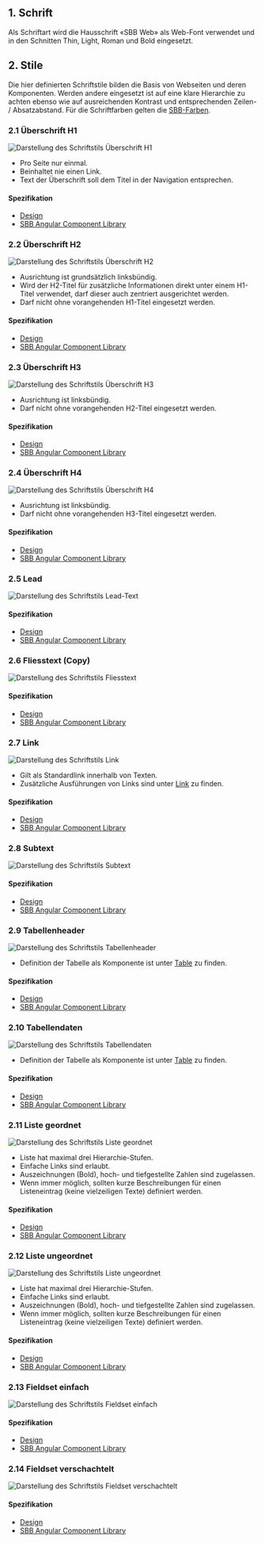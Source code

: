 ## 1. Schrift
Als Schriftart wird die Hausschrift «SBB Web» als Web-Font verwendet und in den Schnitten Thin, Light, Roman und Bold eingesetzt.

## 2. Stile
Die hier definierten Schriftstile bilden die Basis von Webseiten und deren Komponenten. Werden andere eingesetzt ist auf eine klare Hierarchie zu achten ebenso wie auf ausreichenden Kontrast und entsprechenden Zeilen- / Absatzabstand. Für die Schriftfarben gelten die [SBB-Farben](https://digital.sbb.ch/de/farben).

### 2.1 Überschrift H1
![Darstellung des Schriftstils Überschrift H1](https://raw.githubusercontent.com/sbb-design-systems/sbb-design-system/master/website/basics/typography/images/typo_h1.png 'class: image')
* Pro Seite nur einmal.
* Beinhaltet nie einen Link.
* Text der Überschrift soll dem Titel in der Navigation entsprechen.

#### Spezifikation
* [Design](https://sbb.invisionapp.com/d/main#/console/15744722/331796872/inspect)
* [SBB Angular Component Library](https://sbb-angular.app.sbb.ch/latest/typography)

### 2.2 Überschrift H2
![Darstellung des Schriftstils Überschrift H2](https://raw.githubusercontent.com/sbb-design-systems/sbb-design-system/master/website/basics/typography/images/typo_h2.png 'class: image')
* Ausrichtung ist grundsätzlich linksbündig.
* Wird der H2-Titel für zusätzliche Informationen direkt unter einem H1-Titel verwendet, darf dieser auch zentriert ausgerichtet werden.
* Darf nicht ohne vorangehenden H1-Titel eingesetzt werden.

#### Spezifikation
* [Design](https://sbb.invisionapp.com/d/main#/console/15744722/331796873/inspect)
* [SBB Angular Component Library](https://sbb-angular.app.sbb.ch/latest/typography)

### 2.3 Überschrift H3
![Darstellung des Schriftstils Überschrift H3](https://raw.githubusercontent.com/sbb-design-systems/sbb-design-system/master/website/basics/typography/images/typo_h3.png 'class: image')
* Ausrichtung ist linksbündig.
* Darf nicht ohne vorangehenden H2-Titel eingesetzt werden.

#### Spezifikation
* [Design](https://sbb.invisionapp.com/d/main#/console/15744722/331796874/inspect)
* [SBB Angular Component Library](https://sbb-angular.app.sbb.ch/latest/typography)

### 2.4 Überschrift H4
![Darstellung des Schriftstils Überschrift H4](https://raw.githubusercontent.com/sbb-design-systems/sbb-design-system/master/website/basics/typography/images/typo_h4.png 'class: image')
* Ausrichtung ist linksbündig.
* Darf nicht ohne vorangehenden H3-Titel eingesetzt werden.

#### Spezifikation
* [Design](lhttps://sbb.invisionapp.com/d/main#/console/15744722/331796875/inspect)
* [SBB Angular Component Library](https://sbb-angular.app.sbb.ch/latest/typography)

### 2.5 Lead
![Darstellung des Schriftstils Lead-Text](https://raw.githubusercontent.com/sbb-design-systems/sbb-design-system/master/website/basics/typography/images/typo_lead.png 'class: image')

#### Spezifikation
* [Design](https://sbb.invisionapp.com/d/main#/console/15744722/331796876/inspect)
* [SBB Angular Component Library](https://sbb-angular.app.sbb.ch/latest/typography)


### 2.6 Fliesstext (Copy)
![Darstellung des Schriftstils Fliesstext](https://raw.githubusercontent.com/sbb-design-systems/sbb-design-system/master/website/basics/typography/images/typo_copy.png 'class: image')

#### Spezifikation
* [Design](https://sbb.invisionapp.com/d/main#/console/15744722/331796877/inspect)
* [SBB Angular Component Library](https://sbb-angular.app.sbb.ch/latest/typography)

### 2.7 Link
![Darstellung des Schriftstils Link](https://raw.githubusercontent.com/sbb-design-systems/sbb-design-system/master/website/basics/typography/images/typo_link.png 'class: image')
* Gilt als Standardlink innerhalb von Texten.
* Zusätzliche Ausführungen von Links sind unter [Link](https://digital.sbb.ch/de/website/components/link) zu finden.

#### Spezifikation
* [Design](https://sbb.invisionapp.com/d/main#/console/15744722/331796878/inspect)
* [SBB Angular Component Library](https://sbb-angular.app.sbb.ch/latest/typography)

### 2.8 Subtext
![Darstellung des Schriftstils Subtext](https://raw.githubusercontent.com/sbb-design-systems/sbb-design-system/master/website/basics/typography/images/typo_subtext.png 'class: image')

#### Spezifikation
* [Design](https://sbb.invisionapp.com/d/main#/console/15744722/331796879/inspect)
* [SBB Angular Component Library](https://sbb-angular.app.sbb.ch/latest/typography)

### 2.9 Tabellenheader
![Darstellung des Schriftstils Tabellenheader](https://raw.githubusercontent.com/sbb-design-systems/sbb-design-system/master/website/basics/typography/images/typo_table_header.png 'class: image')
* Definition der Tabelle als Komponente ist unter [Table](https://digital.sbb.ch/de/website/components/table) zu finden.

#### Spezifikation
* [Design](https://sbb.invisionapp.com/d/main#/console/15744722/331796882/inspect)
* [SBB Angular Component Library](https://sbb-angular.app.sbb.ch/latest/typography)

### 2.10 Tabellendaten
![Darstellung des Schriftstils Tabellendaten](https://raw.githubusercontent.com/sbb-design-systems/sbb-design-system/master/website/basics/typography/images/typo_table_data.png 'class: image')
* Definition der Tabelle als Komponente ist unter [Table](https://digital.sbb.ch/de/website/components/table) zu finden.

#### Spezifikation
* [Design](https://sbb.invisionapp.com/d/main#/console/15744722/331796883/inspect)
* [SBB Angular Component Library](https://sbb-angular.app.sbb.ch/latest/typography)

### 2.11 Liste geordnet
![Darstellung des Schriftstils Liste geordnet](https://raw.githubusercontent.com/sbb-design-systems/sbb-design-system/master/website/basics/typography/images/typo_list_ordered.png 'class: image')
* Liste hat maximal drei Hierarchie-Stufen.
* Einfache Links sind erlaubt.
* Auszeichnungen (Bold), hoch- und tiefgestellte Zahlen sind zugelassen.
* Wenn immer möglich, sollten kurze Beschreibungen für einen Listeneintrag (keine vielzeiligen Texte) definiert werden.

#### Spezifikation
* [Design](https://sbb.invisionapp.com/d/main#/console/15744722/331796880/inspect)
* [SBB Angular Component Library](https://sbb-angular.app.sbb.ch/latest/typography)

### 2.12 Liste ungeordnet
![Darstellung des Schriftstils Liste ungeordnet](https://raw.githubusercontent.com/sbb-design-systems/sbb-design-system/master/website/basics/typography/images/typo_list_unordered.png 'class: image')
* Liste hat maximal drei Hierarchie-Stufen.
* Einfache Links sind erlaubt.
* Auszeichnungen (Bold), hoch- und tiefgestellte Zahlen sind zugelassen.
* Wenn immer möglich, sollten kurze Beschreibungen für einen Listeneintrag (keine vielzeiligen Texte) definiert werden.

#### Spezifikation
* [Design](https://sbb.invisionapp.com/d/main#/console/15744722/331796881/inspect)
* [SBB Angular Component Library](https://sbb-angular.app.sbb.ch/latest/typography)

### 2.13 Fieldset einfach
![Darstellung des Schriftstils Fieldset einfach](https://raw.githubusercontent.com/sbb-design-systems/sbb-design-system/master/website/basics/typography/images/typo_fieldset_default.png 'class: image')

#### Spezifikation
* [Design](https://sbb.invisionapp.com/d/main#/console/15744722/328082546/inspect)
* [SBB Angular Component Library](https://sbb-angular.app.sbb.ch/latest/typography)

### 2.14 Fieldset verschachtelt
![Darstellung des Schriftstils Fieldset verschachtelt](https://raw.githubusercontent.com/sbb-design-systems/sbb-design-system/master/website/basics/typography/images/typo_fieldset_nested.png 'class: image')

#### Spezifikation
* [Design](https://sbb.invisionapp.com/d/main#/console/15744722/328082547/inspect)
* [SBB Angular Component Library](https://sbb-angular.app.sbb.ch/latest/typography)
